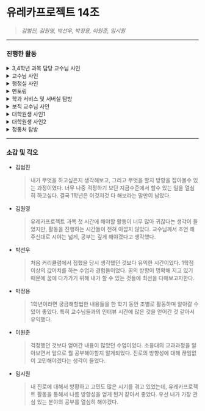 # 유레카프로젝트 14조
> *김범진, 김원영, 박선우, 박정용, 이원준, 임시원*

---

### 진행한 활동
<details>
    <summary>3,4학년 과목 담당 교수님 사인</summary>

<img src="img/3,4학년_과목_교수님.jpg" style="width:40%; height:auto;">

</details>
<details>
    <summary>교수님 사인</summary>

<img src="img/교수님.jpg" style="width:40%; height:auto;">

</details>
<details>
    <summary>행정실 사인</summary>

<img src="img/행정실.jpg" style="width:40%; height:auto;">

</details>
<details>
    <summary>멘토링</summary>

<img src="img/멘토링.png" style="width:40%; height:auto;">

</details>
<details>
    <summary>학과 서비스 및 서버실 탐방</summary>

<img src="img/서버실.jpg" style="width:40%; height:auto;">

</details>
<details>
    <summary>보직 교수님 사인</summary>

<img src="img/보직_교수님.jpg" style="width:40%; height:auto;">

</details>
<details>
    <summary>대학원생 사인1</summary>

<img src="img/대학원생_1.png" style="width:40%; height:auto;">

</details>
<details>
    <summary>대학원생 사인2</summary>

- 사진
- 질의응답

</details>
<details>
    <summary>정통처 탐방</summary>

<img src="img/정통처.jpg" style="width:40%; height:auto;">

</details>

---

### 소감 및 각오
- 김범진
  > 내가 무엇을 하고싶은지 생각해보고, 그리고 무엇을 할지 방향을 잡아볼수 있는 과정이였다. 너무 나중 걱정하기 보단 지금수준에서 할수 있는 일을 열심히 하고싶다. 결국 1학년은 이것저것 다 해보라는 말만이 남았다.
- 김원영
  > 유레카프로젝트 과목 첫 시간에 해야할 활동이 너무 많아 귀찮다는 생각이 들었지만, 활동을 진행하는 시간들이 전혀 아깝지 않았다. 교수님께서 조언 해주신대로 시야는 넓게, 공부는 깊게 해야겠다고 생각했다.
- 박선우
  > 처음 커리큘럼에서 접했을 당시 생각했던 것보다 유익한 시간이었다. 1학점 이상의 값어치를 하는 수업과 경험들이었다. 꿈의 방향이 명확해 지고 있기 때문에 꿈에 다가가기 위해 내가 할 수 있는 것들에 최선을 다해보고자한다.
- 박정용
  > 1학년이라면 궁금해할법한 내용들을 한 학기 동안 조별로 활동하며 알아갈 수 있어 좋았다. 특히 교수님들과의 인터뷰 시간에 많은 것을 얻어간 것 같아서 유익했다.
- 이원준
  > 걱정했던 것보다 얻어간 내용이 많았던 수업이었다. 소융대의 교과과정을 알아보면서 앞으로 뭘 공부해야할지 알게되었다. 진로의 방향성에 대해 끊임없이 고민해야겠다는 생각이 들었다.
- 임시원
  > 내 진로에 대해서 방황하고 고민도 많은 시기를 겪고 있었는데, 유레카프로젝트 활동을 통해서 나름 방향성을 얻게 된거 같아서 좋았다. 우선 내가 가장 관심 있는 분야의 공부를 열심히 해야겠다.
